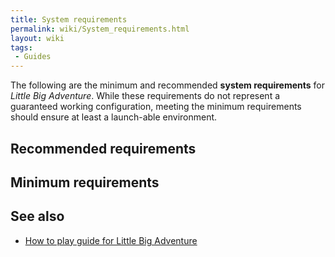 ```yaml
---
title: System requirements
permalink: wiki/System_requirements.html
layout: wiki
tags:
 - Guides
---
```


The following are the minimum and recommended **system requirements**
for *Little Big Adventure*. While these requirements do not represent a
guaranteed working configuration, meeting the minimum requirements
should ensure at least a launch-able environment.

## Recommended requirements

## Minimum requirements

## See also

- [How to play guide for Little Big
  Adventure](How_to_play_guide_for_Little_Big_Adventure "wikilink")
